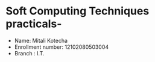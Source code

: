 # Soft Computing Techniques practicals- 
- Name: Mitali Kotecha
- Enrollment number: 12102080503004
- Branch : I.T.
